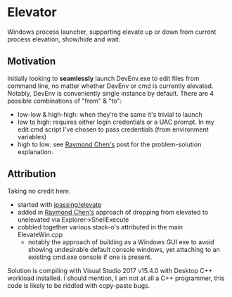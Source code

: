 # Elevator
Windows process launcher, supporting elevate up or down from current process elevation, show/hide and wait.

## Motivation
Initially looking to **seamlessly** launch DevEnv.exe to edit files from command line, no matter whether DevEnv or cmd is currently elevated.  Notably, DevEnv is conveniently single instance by default. There are 4 possible combinations of "from" & "to":
* low-low & high-high: when they're the same it's trivial to launch
* low to high: requires either login credentials or a UAC prompt. In my edit.cmd script I've chosen to pass credentials (from environment variables)
* high to low: see [Raymond Chen's](https://blogs.msdn.microsoft.com/oldnewthing/20131118-00/?p=2643) post for the problem-solution explanation.

## Attribution
Taking no credit here.
* started with [jpassing/elevate](https://github.com/jpassing/elevate)
* added in [Raymond Chen's](https://blogs.msdn.microsoft.com/oldnewthing/20131118-00/?p=2643) approach of dropping from elevated to unelevated via Explorer->ShellExecute
* cobbled together various stack-o's attributed in the main ElevateWin.cpp
  * notably the approach of building as a Windows GUI exe to avoid showing undesirable default console windows, yet attaching to an existing cmd.exe console if one is present.

Solution is compiling with Visual Studio 2017 v15.4.0 with Desktop C++ workload installed.
I should mention, I am not at all a C++ programmer, this code is likely to be riddled with copy-paste bugs.
